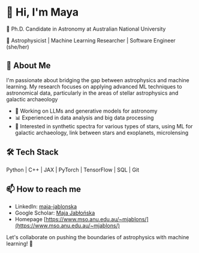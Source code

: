 # 👋 Hi, I'm Maya

🔭 Ph.D. Candidate in Astronomy at Australian National University

🚀 Astrophysicist | Machine Learning Researcher | Software Engineer (she/her)

## 🌟 About Me

I'm passionate about bridging the gap between astrophysics and machine learning. My research focuses on applying advanced ML techniques to astronomical data, particularly in the areas of stellar astrophysics and galactic archaeology

- 🔬 Working on LLMs and generative models for astronomy
- 📊 Experienced in data analysis and big data processing
- 🌌 Interested in synthetic spectra for various types of stars, using ML for galactic archaeology, link between stars and exoplanets, microlensing

## 🛠 Tech Stack

Python | C++ | JAX | PyTorch | TensorFlow | SQL | Git

## 📫 How to reach me

- LinkedIn: [maja-jablonska](https://www.linkedin.com/in/maja-jablonska/)
- Google Scholar: [Maja Jabłońska](https://scholar.google.com/citations?user=2Uya0rgAAAAJ)
- Homepage [https://www.mso.anu.edu.au/~mjablons/](https://www.mso.anu.edu.au/~mjablons/)

Let's collaborate on pushing the boundaries of astrophysics with machine learning! 🌠
